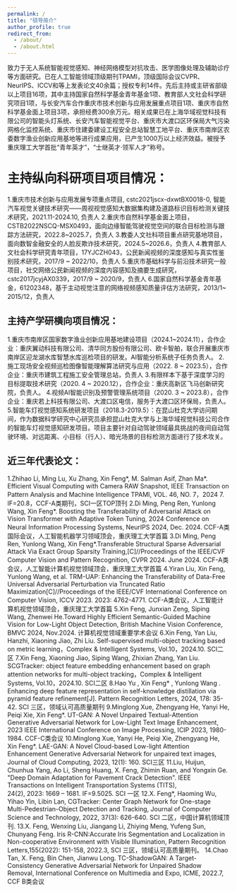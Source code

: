 ```yaml
---
permalink: /
title: "硕导简介"
author_profile: true
redirect_from: 
  - /about/
  - /about.html
---
```

致力于无人系统智能视觉感知、神经网络模型对抗攻击、医学图像处理及辅助诊疗等方面研究。已在人工智能领域顶级期刊TPAMI，顶级国际会议CVPR、NeurIPS、ICCV和等上发表论文40余篇；授权专利14件。先后主持或主研省部级以上项目16项，其中主持国家自然科学基金青年基金1项、教育部人文社会科学研究项目1项，与长安汽车合作重庆市技术创新与应用发展重点项目1项、重庆市自然科学基金面上项目3项，承担经费300余万元。相关成果已在上海华域视觉科技有限公司的智能头灯系统、长安汽车智能视觉平台、重庆市大渡口区环保局大气污染网格化监控系统、重庆市住建委建设工程安全总站智慧工地平台、重庆市南岸区农委数字渔业创新应用基地等进行成果应用，已产生1000万以上经济效益。被授予重庆理工大学首批“青年英才”，“士继英才·领军人才”称号。

主持纵向科研项目项目情况：
======
1.重庆市技术创新与应用发展专项重点项目, cstc2021jscx-dxwtBX0018-0, 智能汽车视觉关键技术研究——周视视觉感知大数据集构建及道路标识目标检测关键技术研究，2021.11-2024.10, 负责人
2.重庆市自然科学基金面上项目，CSTB2022NSCQ-MSX0493，面向边缘智能驾驶视觉空间的联合目标检测与跟踪方法研究，2022.8~2025.7，负责人
3.教委人文社科项目重点研究基地项目，面向数智金融安全的人脸反欺诈技术研究，2024.5~2026.6，负责人
4.教育部人文社会科学研究青年项目，17YJCZH043，公民新闻视频的深度感知与真实性鉴别技术研究，2017/9 ~ 2022/10，负责人
5.重庆市基础科学与前沿技术研究一般项目，社交网络公民新闻视频的深度内容感知及摘要生成研究，cstc2017jcyjAX0339，2017/9 ~ 2020/9，负责人
6.国家自然科学基金青年基金，61202348，基于主动视觉注意的网络视频感知质量评估方法研究，2013/1~ 2015/12，负责人

主持产学研横向项目情况：
------
1.重庆市南岸区国家数字渔业创新应用基地建设项目（2024.1~2024.11），合作企业：重庆翼动科技有限公司、清华同方股份有限公司、欧卡智舶，联合开展重庆市南岸区迎龙湖水库智慧水库巡检项目的研发。AI智能分析系统子任务负责人。
2.施工现场安全视频巡检图像智能理解算法研究与应用（2022. 8 ~ 2023.5），合作企业：重庆市建筑工程施工安全管理总站，负责人
3.有限样本下基于深度学习的目标提取技术研究（2020. 4 ~ 2020.12），合作企业：重庆高新区飞马创新研究院，负责人。
4.视频AI智能识别及预警管理系统项目（2020. 3 ~ 2023.8），合作企业：重庆若上科技有限公司、大渡口区电信，服务于大渡口区环保局，负责人。
5.智能车灯视觉感知系统研发项目（2018.3-2019.5）：在昆山杜克大学访问期间，作为数据科学研究中心研究员承担昆山杜克大学与上海华域视觉科技公司合作的智能车灯视觉感知研发项目。项目主要针对自动驾驶领域最具挑战的夜间自动驾驶环境、对远距离、小目标（行人）、暗光场景的目标检测方面进行了技术攻关。

近三年代表论文：
------
1.Zhihao Li, Ming Lu, Xu Zhang, Xin Feng*, M. Salman Asif, Zhan Ma*. Efficient Visual Computing with Camera RAW Snapshot, IEEE Transaction on Pattern Analysis and Machine Intelligence TPAMI, VOL. 46, NO. 7，2024 7.  IF=20.8，CCF-A类期刊，SCI一区TOP顶刊
2.Di Ming, Peng Ren, Yunlong Wang, Xin Feng*. Boosting the Transferability of Adversarial Attack on Vision Transformer with Adaptive Token Tuning, 2024 Conference on Neural Information Processing Systems, NeurIPS 2024, Dec. 2024. CCF-A类国际会议，人工智能机器学习领域顶会，重庆理工大学首篇
3.Di Ming, Peng Ren, Yunlong Wang, Xin Feng*.Transferable Structural Sparse Adversarial Attack Via Exact Group Sparsity Training,[C]//Proceedings of the IEEE/CVF Computer Vision and Pattern Recognition, CVPR 2024. June 2024. CCF-A类会议，人工智能计算机视觉领域顶会，重庆理工大学首篇
4.Yiran Liu, Xin Feng, Yunlong Wang, et al. TRM-UAP: Enhancing the Transferability of Data-Free Universal Adversarial Perturbation via Truncated Ratio Maximization[C]//Proceedings of the IEEE/CVF International Conference on Computer Vision, ICCV 2023. 2023: 4762-4771. CCF-A类会议，人工智能计算机视觉领域顶会，重庆理工大学首篇
5.Xin Feng, Junxian Zeng, Siping Wang, Zhenwei He.Toward Highly Efficient Semantic-Guided Machine Vision for Low-Light Object Detection, British Machine Vision Conference, BMVC 2024, Nov.2024. 计算机视觉领域重要学术会议
6.Xin Feng, Yan Liu, Hanzhi, Xiaoning Jiao, Zhi Liu. Self-supervised multi-object tracking based on metric learning，Complex & Intelligent Systems, Vol.10，2024.10. SCI二区
7.Xin Feng, Xiaoning Jiao, Siping Wang, Zhixian Zhang, Yan Liu. SCGTracker: object feature embedding enhancement based on graph attention networks for multi-object tracking，Complex & Intelligent Systems, Vol.10，2024.10. SCI二区
8.Hao Yu , Xin Feng* , Yunlong Wang . Enhancing deep feature representation in self-knowledge distillation via pyramid feature refinement[J]. Pattern Recognition Letters, 2024, 178: 35-42. SCI 三区，领域认可高质量期刊
9.Minglong Xue, Zhengyang He, Yanyi He, Peiqi Xie, Xin Feng*. UT-GAN: A Novel Unpaired Textual-Attention Generative Adversarial Network for Low-Light Text Image Enhancement, 2023 IEEE International Conference on Image Processing, ICIP 2023, 1980-1984. CCF-C类会议
10.Minglong Xue, Yanyi He, Peiqi Xie, Zhengyang He, Xin Feng*. LAE-GAN: A Novel Cloud-based Low-light Attention Enhancement Generative Adversarial Network for unpaired text images, Journal of Cloud Computing, 2023, 12(1): 160. SCI三区
11.Liu, Huijun, Chunhua Yang, Ao Li, Sheng Huang, X. Feng, Zhimin Ruan, and Yongxin Ge. "Deep Domain Adaptation for Pavement Crack Detection". IEEE Transactions on Intelligent Transportation Systems (TITS), 24(2), 2023: 1669 – 1681. IF=9.5025. SCI 一区
12.X. Feng*, Haoming Wu, Yihao Yin, Libin Lan, CGTracker: Center Graph Network for One-stage Multi-Pedestrian-Object Detection and Tracking, Journal of Computer Science and Technology, 2022, 37(3): 626-640. SCI 二区，中国计算机领域顶刊.
13.X. Feng, Wenxing Liu, Jiangang Li, Zhiying Meng, Yufeng Sun, Chunyang Feng. Iris R-CNN:Accurate Iris Segmentation and Localization in Non-cooperative Environment with Visible Illumination, Pattern Recognition Letters,155(2022): 151-158, 2022.3, SCI 三区，领域认可高质量期刊。
14.Chao Tan, X. Feng, Bin Chen, Jianwu Long. TC-ShadowGAN: A Target-Consistency Generative Adversarial Network for Unpaired Shadow Removal, International Conference on Multimedia and Expo, ICME,  2022.7, CCF B类会议
